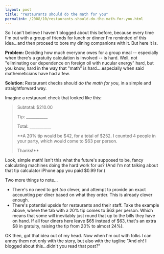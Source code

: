 ```yaml
---
layout: post
title: "restaurants should do the math for you"
permalink: /2008/10/restaurants-should-do-the-math-for-you.html
---
```


So I can't believe I haven't blogged about this before, because every time I'm out with a group of friends for lunch or dinner I'm reminded of this idea...and then proceed to bore my dining companions with it. But here it is.

**Problem:** Deciding how much everyone owes for a group meal -- especially when there's a gratuity calculation is involved -- is hard. Well, not "eliminating our dependence on foreign oil with nucular energy" hard, but you know, hard in the way that "math" is hard....especially when said mathemeticians have had a few.

**Solution:** Restaurant checks should _do the math for you_, in a simple and straightforward way.

Imagine a restaurant check that looked like this:

> Subtotal:         $210.00
> 
> Tip:          ___________
> 
> Total:        ___________
> 
> **A 20% tip would be $42, for a total
> of $252.  I counted 4 people in your
> party, which would come to $63 per 
> person.
> 
> Thanks!**


Look, simple math! Isn't this what the future's supposed to be, fancy calculating machines doing the hard work for us? (And I'm not talking about that tip calculator iPhone app you paid $0.99 for.)

Two more things to note...

*   There's no need to get _too_ clever, and attempt to provide an exact accounting per diner based on what they order. This is already clever enough.
*   There's potential upside for restaurants and their staff. Take the example above, where the tab with a 20% tip comes to $63 per person. Which means that some will inevitably just round that up to the bills they have on hand. If all four diners here leave $65 instead of $63, that's an extra $8 in gratuity, raising the tip from 20% to almost 24%).

OK then, got that idea out of my head. Now when I'm out with folks I can annoy them not only with the story, but also with the tagline "And oh! I blogged about this...didn't you read that post?"